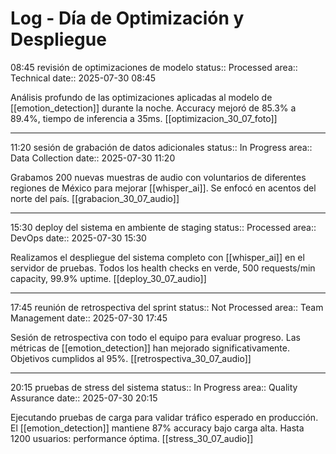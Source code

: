 # Log - Día de Optimización y Despliegue

08:45 revisión de optimizaciones de modelo
status:: Processed
area:: Technical
date:: 2025-07-30 08:45

Análisis profundo de las optimizaciones aplicadas al modelo de [[emotion_detection]] durante la noche. Accuracy mejoró de 85.3% a 89.4%, tiempo de inferencia a 35ms. [[optimizacion_30_07_foto]]

---

11:20 sesión de grabación de datos adicionales
status:: In Progress
area:: Data Collection
date:: 2025-07-30 11:20

Grabamos 200 nuevas muestras de audio con voluntarios de diferentes regiones de México para mejorar [[whisper_ai]]. Se enfocó en acentos del norte del país. [[grabacion_30_07_audio]]

---

15:30 deploy del sistema en ambiente de staging
status:: Processed
area:: DevOps
date:: 2025-07-30 15:30

Realizamos el despliegue del sistema completo con [[whisper_ai]] en el servidor de pruebas. Todos los health checks en verde, 500 requests/min capacity, 99.9% uptime. [[deploy_30_07_audio]]

---

17:45 reunión de retrospectiva del sprint
status:: Not Processed
area:: Team Management
date:: 2025-07-30 17:45

Sesión de retrospectiva con todo el equipo para evaluar progreso. Las métricas de [[emotion_detection]] han mejorado significativamente. Objetivos cumplidos al 95%. [[retrospectiva_30_07_audio]]

---

20:15 pruebas de stress del sistema
status:: In Progress
area:: Quality Assurance
date:: 2025-07-30 20:15

Ejecutando pruebas de carga para validar tráfico esperado en producción. El [[emotion_detection]] mantiene 87% accuracy bajo carga alta. Hasta 1200 usuarios: performance óptima. [[stress_30_07_audio]] 